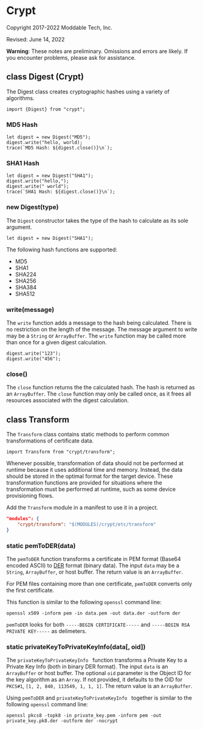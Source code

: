 # Crypt
Copyright 2017-2022 Moddable Tech, Inc.

Revised: June 14, 2022

**Warning**: These notes are preliminary. Omissions and errors are likely. If you encounter problems, please ask for assistance.


## class Digest (Crypt)

The Digest class creates cryptographic hashes using a variety of algorithms.

	import {Digest} from "crypt";

### MD5 Hash

	let digest = new Digest("MD5");
	digest.write("hello, world);
	trace(`MD5 Hash: ${digest.close()}\n`);

### SHA1 Hash

	let digest = new Digest("SHA1");
	digest.write("hello,");
	digest.write(" world");
	trace(`SHA1 Hash: ${digest.close()}\n`);

### new Digest(type)

The `Digest` constructor takes the type of the hash to calculate as its sole argument.

	let digest = new Digest("SHA1");

The following hash functions are supported:

* MD5
* SHA1
* SHA224
* SHA256
* SHA384
* SHA512

### write(message)

The `write` function adds a message to the hash being calculated. There is no restriction on the length of the message. The message argument to write may be a `String` or `ArrayBuffer`. The `write` function may be called more than once for a given digest calculation.

	digest.write("123");
	digest.write("456");

### close()

The `close` function returns the the calculated hash. The hash is returned as an `ArrayBuffer`. The `close` function may only be called once, as it frees all resources associated with the digest calculation.

<!-- 11/7/2017 BSF
We should probably document the reset function here with an example.
-->

<!-- 11/7/2017 BSF
There are also blockSize and outputSize accessor/getter functions in addition to process and update helper functions. Should those be documented here?
-->

<!-- 11/7/2017 BSF
BlockCipher, StreamCipher and Mode classes need to be documented. They are used in the cryptblockcipher example app.
-->

## class Transform

The `Transform` class contains static methods to perform common transformations of certificate data.

	import Transform from "crypt/transform";

Whenever possible, transformation of data should not be performed at runtime because it uses additional time and memory. Instead, the data should be stored in the optimal format for the target device. These transformation functions are provided for situations where the transformation must be performed at runtime, such as some device provisioning flows.

Add the `Transform` module in a manifest to use it in a project.

```json
"modules": {
	"crypt/transform": "$(MODULES)/crypt/etc/transform"
}
```

### static pemToDER(data)

The `pemToDER` function transforms a certificate in PEM format (Base64 encoded ASCII) to [DER](https://en.wikipedia.org/wiki/X.690#DER_encoding) format (binary data). The input `data` may be a `String`, `ArrayBuffer`, or host buffer. The return value is an `ArrayBuffer`.

For PEM files containing more than one certificate, `pemToDER` converts only the first certificate.

This function is similar to the following `openssl` command line: 

```
openssl x509 -inform pem -in data.pem -out data.der -outform der
```

`pemToDER` looks for both `-----BEGIN CERTIFICATE-----` and `-----BEGIN RSA PRIVATE KEY-----` as delimeters.

### static privateKeyToPrivateKeyInfo(data[, oid])

The `privateKeyToPrivateKeyInfo ` function transforms a Private Key to a Private Key Info (both in binary DER format). The input `data` is an `ArrayBuffer` or host buffer. The optional `oid` parameter is the Object ID for the key algorithm as an `Array`. If not provided, it defaults to the OID for `PKCS#1`, `[1, 2, 840, 113549, 1, 1, 1]`. The return value is an `ArrayBuffer`.

Using `pemToDER` and `privateKeyToPrivateKeyInfo ` together is similar to the following `openssl` command line:

```
openssl pkcs8 -topk8 -in private_key.pem -inform pem -out private_key.pk8.der -outform der -nocrypt
```
